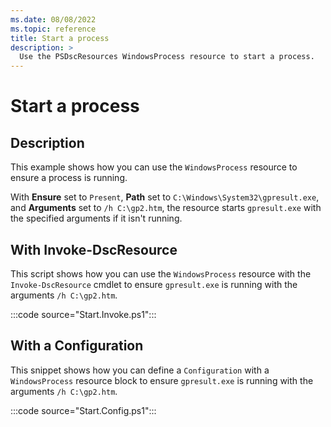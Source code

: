 ```yaml
---
ms.date: 08/08/2022
ms.topic: reference
title: Start a process
description: >
  Use the PSDscResources WindowsProcess resource to start a process.
---
```


# Start a process

## Description

This example shows how you can use the `WindowsProcess` resource to ensure a process is running.

With **Ensure** set to `Present`, **Path** set to `C:\Windows\System32\gpresult.exe`, and
**Arguments** set to `/h C:\gp2.htm`, the resource starts `gpresult.exe` with the specified
arguments if it isn't running.

## With Invoke-DscResource

This script shows how you can use the `WindowsProcess` resource with the `Invoke-DscResource` cmdlet
to ensure `gpresult.exe` is running with the arguments `/h C:\gp2.htm`.

:::code source="Start.Invoke.ps1":::

## With a Configuration

This snippet shows how you can define a `Configuration` with a `WindowsProcess` resource block to
ensure `gpresult.exe` is running with the arguments `/h C:\gp2.htm`.

:::code source="Start.Config.ps1":::

